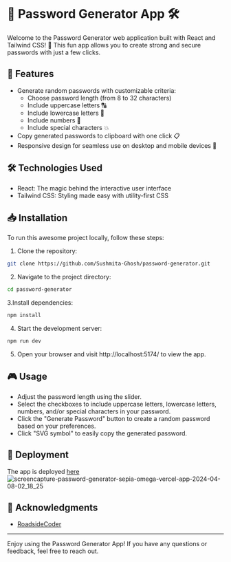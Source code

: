 # 🌟 Password Generator App 🛠️
Welcome to the Password Generator web application built with React and Tailwind CSS! 🔐 This fun app allows you to create strong and secure passwords with just a few clicks.


## 🚀 Features
- Generate random passwords with customizable criteria:
  - Choose password length (from 8 to 32 characters)
  - Include uppercase letters 🔠
  - Include lowercase letters 🔡
  - Include numbers 🔢
  - Include special characters 💥
- Copy generated passwords to clipboard with one click 📋
- Responsive design for seamless use on desktop and mobile devices 📱

## 🛠️ Technologies Used
* React: The magic behind the interactive user interface
* Tailwind CSS: Styling made easy with utility-first CSS

## 📥 Installation
To run this awesome project locally, follow these steps:
1. Clone the repository:


```bash
git clone https://github.com/Sushmita-Ghosh/password-generator.git
```

2. Navigate to the project directory:

```bash
cd password-generator
```

3.Install dependencies:

```bash
npm install
```

4. Start the development server:

```bash
npm run dev
```

5. Open your browser and visit http://localhost:5174/ to view the app.

## 🎮 Usage

- Adjust the password length using the slider.
- Select the checkboxes to include uppercase letters, lowercase letters, numbers, and/or special characters in your password.
- Click the "Generate Password" button to create a random password based on your preferences.
- Click "SVG symbol" to easily copy the generated password.
  
## 🚀 Deployment
The app is deployed [here](https://password-generator-sepia-omega.vercel.app/)
![screencapture-password-generator-sepia-omega-vercel-app-2024-04-08-02_18_25](https://github.com/Sushmita-Ghosh/password-generator/assets/82622059/c3101f09-279f-45ad-9368-a77bb69e0f90)


## 🙌 Acknowledgments
- [RoadsideCoder](https://www.youtube.com/watch?v=u9-x0sG-WQc&t=47s)

---
Enjoy using the Password Generator App! If you have any questions or feedback, feel free to reach out.
